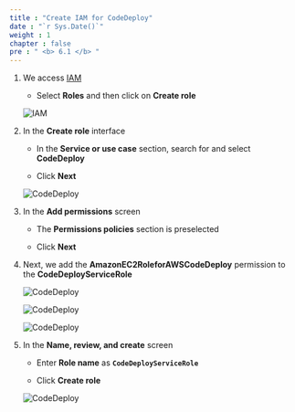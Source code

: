 ```yaml
---
title : "Create IAM for CodeDeploy"
date : "`r Sys.Date()`"
weight : 1
chapter : false
pre : " <b> 6.1 </b> "
---
```


1. We access [IAM](https://us-east-1.console.aws.amazon.com/iam/home?region=ap-southeast-1#/home)

    - Select **Roles** and then click on **Create role**

    ![IAM](/images/6-CodeDeploy/12.png)

2. In the **Create role** interface

    - In the **Service or use case** section, search for and select **CodeDeploy**

    - Click **Next**

    ![CodeDeploy](/images/6-CodeDeploy/13.png)

3. In the **Add permissions** screen

    - The **Permissions policies** section is preselected

    - Click **Next**

4. Next, we add the **AmazonEC2RoleforAWSCodeDeploy** permission to the **CodeDeployServiceRole**

    ![CodeDeploy](/images/6-CodeDeploy/16.png)

    ![CodeDeploy](/images/6-CodeDeploy/17.png)

    ![CodeDeploy](/images/6-CodeDeploy/18.png)

5. In the **Name, review, and create** screen

    - Enter **Role name** as **```CodeDeployServiceRole```**

    - Click **Create role**

    ![CodeDeploy](/images/6-CodeDeploy/15.png)
